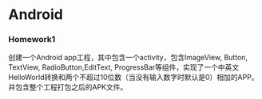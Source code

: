 # Android
### Homework1
创建一个Android app工程，其中包含一个activity，包含ImageView, Button, TextView, RadioButton,EditText, ProgressBar等组件，实现了一个中英文HelloWorld转换和两个不超过10位数（当没有输入数字时默认是0）相加的APP。并包含整个工程打包之后的APK文件。
